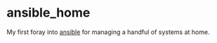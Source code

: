 # ansible_home
My first foray into [ansible](http://www.ansible.com/) for managing a handful of systems at home.
